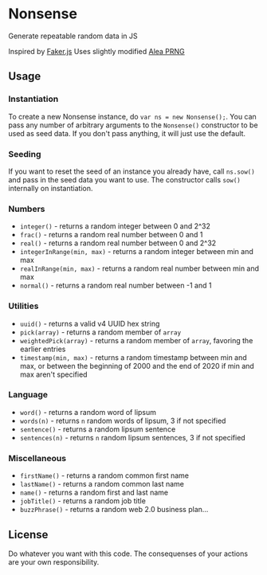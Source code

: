Nonsense
========

Generate repeatable random data in JS

Inspired by [Faker.js](http://github.com/Marak/Faker.js)
Uses slightly modified [Alea PRNG](http://baagoe.org/en/wiki/Alea)


## Usage

### Instantiation
To create a new Nonsense instance, do `var ns = new Nonsense();`. You can pass any number of arbitrary arguments to the `Nonsense()` constructor to be used as seed data. If you don't pass anything, it will just use the default.

### Seeding
If you want to reset the seed of an instance you already have, call `ns.sow()` and pass in the seed data you want to use. The constructor calls `sow()` internally on instantiation.

### Numbers
  - `integer()` - returns a random integer between 0 and 2^32
  - `frac()` - returns a random real number between 0 and 1
  - `real()` - returns a random real number between 0 and 2^32
  - `integerInRange(min, max)` - returns a random integer between min and max
  - `realInRange(min, max)` - returns a random real number between min and max
  - `normal()` - returns a random real number between -1 and 1

### Utilities
  - `uuid()` - returns a valid v4 UUID hex string
  - `pick(array)` - returns a random member of `array`
  - `weightedPick(array)` - returns a random member of `array`, favoring the earlier entries
  - `timestamp(min, max)` - returns a random timestamp between min and max, or between the beginning of 2000 and the end of 2020 if min and max aren't specified

### Language
  - `word()` - returns a random word of lipsum
  - `words(n)` - returns `n` random words of lipsum, 3 if not specified
  - `sentence()` - returns a random lipsum sentence
  - `sentences(n)` - returns `n` random lipsum sentences, 3 if not specified

### Miscellaneous
  - `firstName()` - returns a random common first name
  - `lastName()` - returns a random common last name
  - `name()` - returns a random first and last name
  - `jobTitle()` - returns a random job title
  - `buzzPhrase()` - returns a random web 2.0 business plan... 

License
-------

Do whatever you want with this code. The consequenses of your actions are your own responsibility.
